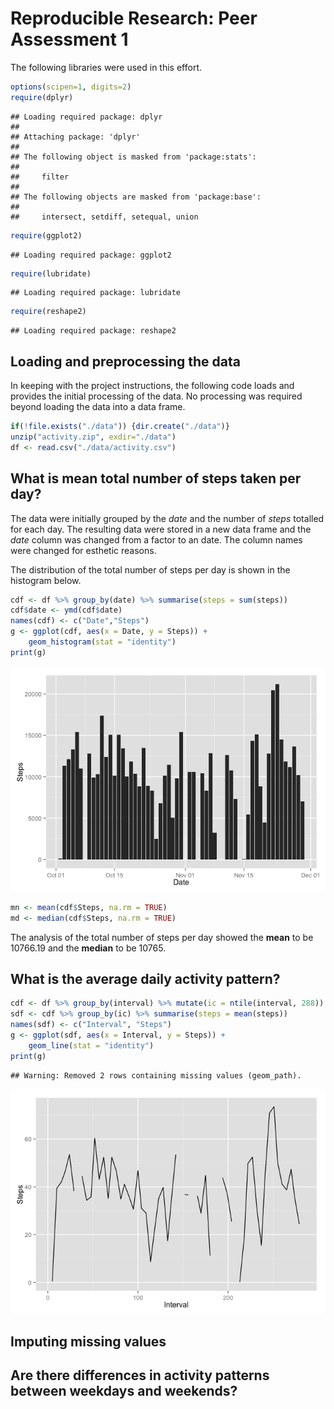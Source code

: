 # Reproducible Research: Peer Assessment 1

The following libraries were used in this effort.


```r
options(scipen=1, digits=2)
require(dplyr)
```

```
## Loading required package: dplyr
## 
## Attaching package: 'dplyr'
## 
## The following object is masked from 'package:stats':
## 
##     filter
## 
## The following objects are masked from 'package:base':
## 
##     intersect, setdiff, setequal, union
```

```r
require(ggplot2)
```

```
## Loading required package: ggplot2
```

```r
require(lubridate)
```

```
## Loading required package: lubridate
```

```r
require(reshape2)
```

```
## Loading required package: reshape2
```

## Loading and preprocessing the data
In keeping with the project instructions, the following code loads and provides the initial processing of the data.  No processing was required beyond loading the data into a data frame.  


```r
if(!file.exists("./data")) {dir.create("./data")}
unzip("activity.zip", exdir="./data")
df <- read.csv("./data/activity.csv") 
```

## What is mean total number of steps taken per day?
The data were initially grouped by the *date* and the number of *steps* totalled for each day.  The resulting data were stored in a new data frame and the *date* column was changed from a factor to an date. The column names were changed for esthetic reasons.  

The distribution of the total number of steps per day is shown in the histogram below.


```r
cdf <- df %>% group_by(date) %>% summarise(steps = sum(steps))
cdf$date <- ymd(cdf$date)
names(cdf) <- c("Date","Steps")
g <- ggplot(cdf, aes(x = Date, y = Steps)) +
    geom_histogram(stat = "identity")
print(g)
```

![](PA1_template_files/figure-html/daily_steps-1.png) 

```r
mn <- mean(cdf$Steps, na.rm = TRUE)
md <- median(cdf$Steps, na.rm = TRUE)
```

The analysis of the total number of steps per day showed the **mean** to be 10766.19 and the **median** to be 10765.

## What is the average daily activity pattern?


```r
cdf <- df %>% group_by(interval) %>% mutate(ic = ntile(interval, 288))
sdf <- cdf %>% group_by(ic) %>% summarise(steps = mean(steps))
names(sdf) <- c("Interval", "Steps")
g <- ggplot(sdf, aes(x = Interval, y = Steps)) +
    geom_line(stat = "identity")
print(g)
```

```
## Warning: Removed 2 rows containing missing values (geom_path).
```

![](PA1_template_files/figure-html/interval_steps-1.png) 

## Imputing missing values



## Are there differences in activity patterns between weekdays and weekends?
